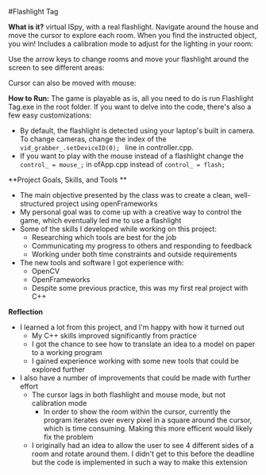 #Flashlight Tag

**What is it?** virtual ISpy, with a real flashlight. Navigate around the house and move the cursor to explore each room. When you find the instructed object, you win! Includes a calibration mode to adjust for the lighting in your room:


Use the arrow keys to change rooms and move your flashlight around the screen to see different areas:

Cursor can also be moved with mouse:

**How to Run:** The game is playable as is, all you need to do is run Flashlight Tag.exe in the root folder. If you want to delve into the code, there's also a few easy customizations:
* By default, the flashlight is detected using your laptop's built in camera. To change cameras, change the index of the `vid_grabber_.setDeviceID(0); ` line in controller.cpp.
* If you want to play with the mouse instead of a flashlight change the `control_ = mouse_;` in ofApp.cpp instead of `control_ = flash;`


**Project Goals, Skills, and Tools **
* The main objective presented by the class was to create a clean, well-structured project using openFrameworks
* My personal goal was to come up with a creative way to control the game, which eventually led me to use a flashlight
* Some of the skills I developed while working on this project:
	* Researching which tools are best for the job
	* Communicating my progress to others and responding to feedback
	* Working under both time constraints and outside requirements
* The new tools and software I got experience with:
	* OpenCV
	* OpenFrameworks
	* Despite some previous practice, this was my first real project with C++

**Reflection**
* I learned a lot from this project, and I'm happy with how it turned out
	* My C++ skills improved significantly from practice
	* I got the chance to see how to translate an idea to a model on paper to a working program
	* I gained experience working with some new tools that could be explored further
* I also have a number of improvements that could be made with further effort
	* The cursor lags in both flashlight and mouse mode, but not calibration mode	
		* In order to show the room within the cursor, currently the program iterates over every pixel in a square around the cursor, which is time consuming. Making this more efficent would likely fix the problem
	* I originally had an idea to allow the user to see 4 different sides of a room and rotate around them. I didn't get to this before the deadline but the code is implemented in such a way to make this extension



